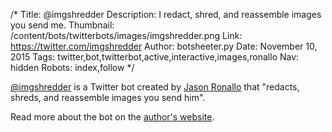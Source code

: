 /*
Title: @imgshredder
Description: I redact, shred, and reassemble images you send me.
Thumbnail: /content/bots/twitterbots/images/imgshredder.png
Link: https://twitter.com/imgshredder
Author: botsheeter.py
Date: November 10, 2015
Tags: twitter,bot,twitterbot,active,interactive,images,ronallo
Nav: hidden
Robots: index,follow
*/

[@imgshredder](https://twitter.com/imgshredder) is a Twitter bot created by [Jason Ronallo](https://twitter.com/ronallo) that "redacts, shreds, and reassemble images you send him".

Read more about the bot on the [author's website](http://ronallo.com/bots/imgshredder/). 

